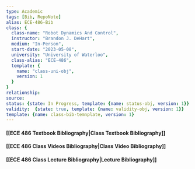 ```yaml
---
type: Academic
tags: [Bib, RepoNote]
alias: ECE-486-Bib
class: {
  class-name: "Robot Dynamics And Control",
  instructor: "Brandon J. DeHart",
  medium: "In-Person",
  start-date: "2023-05-08",
  university: "University of Waterloo",
  class-alias: "ECE-486",
  template: {
    name: "class-uni-obj",
    version: 1
  }
}
relationship: 
source: 
status: {state: In Progress, template: {name: status-obj, version: 1}}
validity:  {state: true, template: {name: validity-obj, version: 1}}
template: {name: class-bib-temnplate, version: 1}
---
```


#### [[ECE 486 Textbook Bibliography|Class Textbook Bibliography]]

#### [[ECE 486 Class Videos Bibliography|Class Video Bibliography]]

#### [[ECE 486 Class Lecture Bibliography|Lecture Bibliography]]


